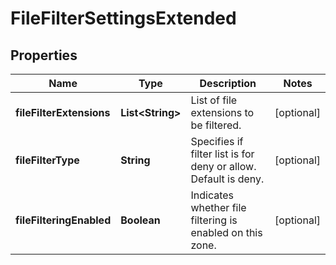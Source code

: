 
# FileFilterSettingsExtended

## Properties
Name | Type | Description | Notes
------------ | ------------- | ------------- | -------------
**fileFilterExtensions** | **List&lt;String&gt;** | List of file extensions to be filtered. |  [optional]
**fileFilterType** | **String** | Specifies if filter list is for deny or allow. Default is deny. |  [optional]
**fileFilteringEnabled** | **Boolean** | Indicates whether file filtering is enabled on this zone. |  [optional]



